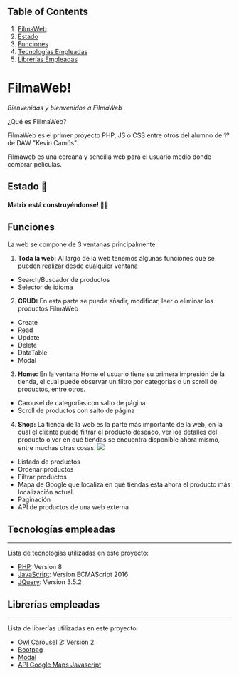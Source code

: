 

## Table of Contents
1. [FilmaWeb](#FilmaWeb)
2. [Estado](#Estado)
3. [Funciones](#Funciones)
4. [Tecnologías Empleadas](#Tecnologías)
5. [Librerías Empleadas](#Librerías)

# FilmaWeb!

_Bienvenidas y bienvenidos a FilmaWeb_ 

¿Qué es FiilmaWeb? 

FilmaWeb es el primer proyecto PHP, JS o CSS entre otros del alumno de 1º de DAW "Kevin Camós".

Filmaweb es una cercana y sencilla web para el usuario medio donde comprar películas. 

## Estado 👾

#### Matrix está construyéndonse! 👨‍💻


## Funciones

La web se compone de 3 ventanas principalmente:


1. __Toda la web:__ 
Al largo de la web tenemos algunas funciones que se pueden realizar desde cualquier ventana
  * Search/Buscador de productos
  * Selector de idioma
  
2. __CRUD:__ 
En esta parte se puede añadir, modificar, leer o eliminar los productos FilmaWeb
  * Create
  * Read
  * Update
  * Delete
  * DataTable
  * Modal


3. __Home:__ 
En la ventana Home el usuario tiene su primera impresión de la tienda, el cual puede observar un filtro por categorías o un scroll de productos, entre otros.
  * Carousel de categorías con salto de página
  * Scroll de productos con salto de página
4. __Shop:__ 
La tienda de la web es la parte más importante de la web, en la cual el cliente puede filtrar el producto deseado, ver los detalles del producto o ver en qué tiendas se encuentra disponible ahora mismo, entre muchas otras cosas.
![](filesREADME/short.gif)

  * Listado de productos
  * Ordenar productos
  * Filtrar productos
  * Mapa de Google que localiza en qué tiendas está ahora el producto más localización actual. 
  * Paginación
  * API de productos de una web externa






## Tecnologías empleadas
***
Lista de tecnologías utilizadas en este proyecto:
* [PHP](https://www.php.net/manual/es/intro-whatis.php): Version 8
* [JavaScript](https://developer.mozilla.org/es/docs/Web/JavaScript): Version ECMAScript 2016
* [JQuery](https://jquery.com/): Version 3.5.2

## Librerías empleadas
***
Lista de librerías utilizadas en este proyecto:
* [Owl Carousel 2](https://github.com/OwlCarousel2/OwlCarousel2): Version 2
* [Bootpag](https://github.com/botmonster/jquery-bootpag)
* [Modal](https://jquery.com/)
* [API Google Maps Javascript](https://developers.google.com/maps/documentation/javascript/overview?utm_source=google&utm_medium=cpc&utm_campaign=FY18-Q2-global-demandgen-paidsearchonnetworkhouseads-cs-maps_contactsal_saf&utm_content=text-ad-none-none-DEV_c-CRE_432247684706-ADGP_Hybrid%20%7C%20AW%20SEM%20%7C%20BKWS%20~%20Brand%20%7C%20BMM%20%7C%20Google%20Maps%20Javascript%20API-KWID_43700053307523945-aud-559916008220%3Akwd-341556983684-userloc_20297&utm_term=KW_%2Bmaps%20%2Bjavascript%20%2Bapi-ST_%2Bmaps%20%2Bjavascript%20%2Bapi&gclid=CjwKCAiAm-2BBhANEiwAe7eyFNz-sz73jZyJLvbtR5R80suEJs_TX9BHDKSXlRwucwJV_7L83bKthhoCePcQAvD_BwE)

